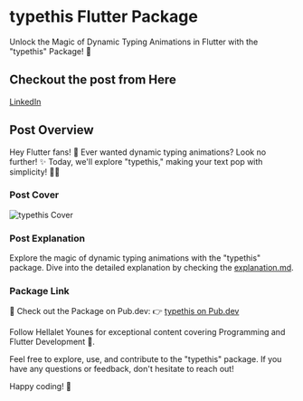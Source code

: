 # typethis Flutter Package

Unlock the Magic of Dynamic Typing Animations in Flutter with the "typethis" Package! 🚀

## Checkout the post from Here
[LinkedIn](https://www.linkedin.com/feed/update/urn:li:activity:7137101564627795968/)

## Post Overview

Hey Flutter fans! 🎉 Ever wanted dynamic typing animations? Look no further! ✨ Today, we'll explore "typethis," making your text pop with simplicity! 💬🚀

### Post Cover
![typethis Cover](https://media.licdn.com/dms/image/D4D22AQEgluFrkKAs3Q/feedshare-shrink_800/0/1701554767198?e=1710374400&v=beta&t=20mJhVTpfa9iuygV7XM0MD7lqTZZSRF9f3eRJw1IUlk)

### Post Explanation
Explore the magic of dynamic typing animations with the "typethis" package. Dive into the detailed explanation by checking the [explanation.md](link_to_explanation_file).

### Package Link
🔗 Check out the Package on Pub.dev:
👉 [typethis on Pub.dev](https://lnkd.in/dXE-qPKq)

Follow Hellalet Younes for exceptional content covering Programming and Flutter Development 💎.

Feel free to explore, use, and contribute to the "typethis" package. If you have any questions or feedback, don't hesitate to reach out!

Happy coding! 🚀
